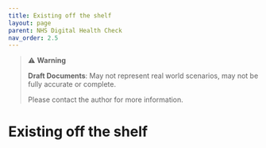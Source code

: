 ```yaml
---
title: Existing off the shelf
layout: page
parent: NHS Digital Health Check
nav_order: 2.5
---
```


> ⚠️ **Warning**
>  
> **Draft Documents**: May not represent real world scenarios, may not be fully accurate or complete.
>
> Please contact the author for more information.

# Existing off the shelf